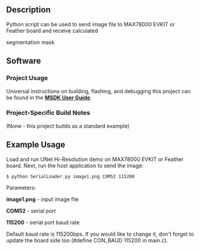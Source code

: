## Description

Python script can be used to send image file to MAX78000 EVKIT or Feather board and receive calculated

segmentation mask



## Software

### Project Usage

Universal instructions on building, flashing, and debugging this project can be found in the **[MSDK User Guide](https://analog-devices-msdk.github.io/msdk/USERGUIDE/)**.

### Project-Specific Build Notes

(None - this project builds as a standard example)

## Example Usage

Load and run UNet Hi-Resolution demo on MAX78000 EVKIT or Feather board. Next, run the host application to send the image:

```
$ python SerialLoader.py image1.png COM52 115200
```

Parameters: 

**image1.png** - input image file

**COM52** - serial port

**115200** - serial port baud rate

Default baud rate is 115200bps. If you would like to change it, don't forget 
to update the board side too (#define CON_BAUD 115200 in main.c).
